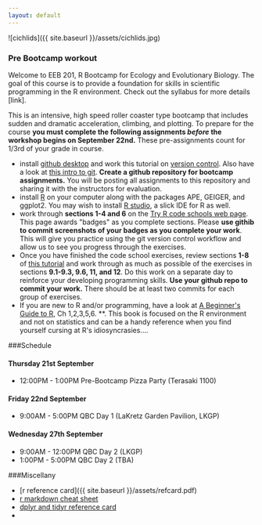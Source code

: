 ```yaml
---
layout: default
---
```



![cichlids]({{ site.baseurl }}/assets/cichlids.jpg) 

### Pre Bootcamp workout
Welcome to EEB 201, R Bootcamp for Ecology and Evolutionary Biology. The goal of this course is to provide a foundation for skills in scientific programming in the R environment. Check out the syllabus for more details [link].

This is an intensive, high speed roller coaster type bootcamp that includes sudden and dramatic acceleration, climbing, and plotting. To prepare for the course **you must complete the following assignments *before* the workshop begins on September 22nd.** These pre-assignments count for 1/3rd of your grade in course.

- install [github desktop](https://desktop.github.com/) and work this tutorial on [version control](http://product.hubspot.com/blog/git-and-github-tutorial-for-beginners). Also have a look at [this intro to git](https://readwrite.com/2013/09/30/understanding-github-a-journey-for-beginners-part-1/). **Create a github repository for bootcamp assignments.** You will be posting all assignments to this repository and sharing it with the instructors for evaluation.
- install [R](http://cran.r-project.org/) on your computer  along with the packages APE, GEIGER, and ggplot2. You may wish to install [R studio](https://www.rstudio.com/products/rstudio/download/), a slick IDE for R as well.
- work through **sections 1-4 and 6** on the [Try R code schools web page](http://tryr.codeschool.com/). This page awards "badges" as you complete sections. Please **use githib to commit screenshots of your badges as you complete your work**. This will give you practice using the git version control workflow and allow us to see you progress through the exercises.
- Once you have finished the code school exercises,  review sections **1-8** of [this tutorial](https://kingaa.github.io/R_Tutorial/) and work through as much as possible of the exercises in sections **9.1-9.3, 9.6, 11, and 12**. Do this work on a separate day to reinforce your developing programming skills.  **Use your github repo to commit your work.** There should be at least two commits for each group of exercises. 
- If you are new to R and/or programming, have a look at [A Beginner's Guide to R](http://link.springer.com/book/10.1007/978-0-387-93837-0), Ch 1,2,3,5,6. **. This book is focused on the R environment and not on statistics and can be a handy reference when you find yourself cursing at R's idiosyncrasies.... 




###Schedule

<!-- ![National Cheese Toast Day!]({{ site.baseurl }}/assets/cheese.png)

####Location: 1100 Terasaki Life Sciences Building  -->

#### Thursday 21st September

- 12:00PM - 1:00PM Pre-Bootcamp Pizza Party (Terasaki 1100)

#### Friday 22nd September

- 9:00AM - 5:00PM QBC Day 1 (LaKretz Garden Pavilion, LKGP)

#### Wednesday 27th September

- 9:00AM - 12:00PM QBC Day 2 (LKGP)
- 1:00PM - 5:00PM QBC Day 2 (TBA)

<!-- - 9-9:45 Introduction to bootcamp and R [slides]({{ site.baseurl }}/assets/intro.pdf) *Alfaro, Lohmueller, Pinter-Wollman*
- 10-10:45 Basic version control [slides]({{ site.baseurl }}/assets/git-overview.pdf) *Alfaro*
	- [simple guide to git](http://git.huit.harvard.edu/guide/)
	- [git cheat sheet]({{ site.baseurl }}/assets/git_cheat_sheet.pdf)
	- [Jonathan's git intro]({{ site.baseurl }}/assets/version_control.html)
	- make OSX remember your git [credentials](https://help.github.com/articles/caching-your-github-password-in-git/)
- 11-12:30 Flow control, scripts, functions [slides]({{ site.baseurl }}/assets/flow_control_in_R.html) *Alfaro*
	- pdf of [lecture]({{ site.baseurl }}/assets/flow_control_in_R.pdf)
	- just the lecture [R code]({{ site.baseurl }}/assets/flow_control_in_R.R)
- 12:30-1:30 Lunch
- 1:30-2:30 Introduction to plotting [slides]({{ site.baseurl }}/assets/KEL_plot_slides.day1.pdf) *Lohmueller*
- 2:30-5PM Work on assignments
	- [Bootcamp Exercise 1]({{ site.baseurl }}/assets/bootcamp_exercises_1_control.html) 
	- [Plotting Exercise 1]({{ site.baseurl }}/assets/Lohmueller_R_homework_exercise1.2016.pdf) 

- Review of programming basics [pdf]({{ site.baseurl }}/assets/EEB-201-JLS-R-Programming.pdf) *TBA* -->


<!-- #### Thursday 15 September 
- 9-10:00 Working with data [slides]({{ site.baseurl }}/assets/KEL_plot_slides.day2.pdf) [Analyze SNPs R code]({{ site.baseurl }}/assets/AnalyzeSNPdata.2016.student.R) *Lohmueller*
- 10:30-12:00 Using R for statistical analyses *Pinter-Wollman*

	- [slides]({{ site.baseurl }}/assets/EEB-R-bootcamp-stats-and-plotting.pdf) 
	- [R-code]({{ site.baseurl }}/assets/code-for-lesson.R)
	- [solutions to in class exercises]({{ site.baseurl }}/assets/solutions-pinter.R)

- 12-1:00 Lunch
- 1-5:00 Work on assignments
	- [Data manipulation exercise ]({{ site.baseurl }}/assets/Lohmueller_R_homework_exercise2.2016.pdf) *Lohmueller*
		- [hapmaps]({{ site.baseurl }}/assets/hapmap_CEU_r23a_chr2_ld-2.txt)
		- [phenotypes]({{ site.baseurl }}/assets/pheno.sim.2014-2.txt)
	- [Stats and plotting exercise ]({{ site.baseurl }}/assets/exercise.pdf) *Pinter-Wollman*
- Review of programming basics [handout]({{ site.baseurl }}/assets/EEB-201-JLS-R-Programming.pdf) *TBA*

####How to get credit for exercises
Please visit this [link](https://docs.google.com/spreadsheets/d/1IjiDnxPI4X8K6UzL9qT_nC9PNp2eVJtxigJQb7yaZZA/edit?usp=sharing) to paste the URL to your github repo so we can see you progress.

- **you must register your URL here if you want course credit!**
- **at least two commits to your github repo by 6:00 PM**



All exercises (final commits) must submitted to your repo by **Thursday, September 22nd** -->


<!-- ### Datasets 
####for Alfaro's section
- [data.txt]({{ site.baseurl }}/assets/data.txt)
- [tree.tre]({{ site.baseurl }}/assets/tree.tre)
- [source.example.R]({{ site.baseurl }}/assets/source.example.R)

####for Lohmueller's sections
- [hapmap-data]({{ site.baseurl }}/assets/hapmap_CEU_r23a_chr2_ld-1.txt)
- [phenotypic-sim-data]({{ site.baseurl }}/assets/pheno.sim.2014-1.txt)
- [plot-examples-source]({{ site.baseurl }}/assets/R_plot_slides.R) -->

###Miscellany
- [r reference card]({{ site.baseurl }}/assets/refcard.pdf)
- [r markdown cheat sheet](https://www.rstudio.com/wp-content/uploads/2015/02/rmarkdown-cheatsheet.pdf)
- [dplyr and tidyr reference card](https://www.rstudio.com/wp-content/uploads/2015/02/data-wrangling-cheatsheet.pdf)
- 





